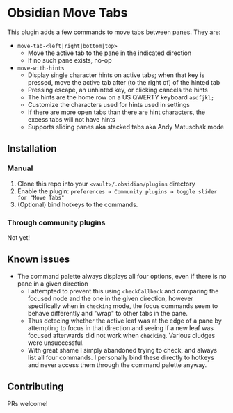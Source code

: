 # Obsidian Move Tabs

This plugin adds a few commands to move tabs between panes. They are:

- `move-tab-<left|right|bottom|top>`
  - Move the active tab to the pane in the indicated direction
  - If no such pane exists, no-op
- `move-with-hints`
  - Display single character hints on active tabs; when that key is pressed, move the active tab after (to the right of) of the hinted tab
  - Pressing escape, an unhinted key, or clicking cancels the hints
  - The hints are the home row on a US QWERTY keyboard `asdfjkl;`
  - Customize the characters used for hints used in settings
  - If there are more open tabs than there are hint characters, the excess tabs will not have hints
  - Supports sliding panes aka stacked tabs aka Andy Matuschak mode

## Installation

### Manual

1. Clone this repo into your `<vault>/.obsidian/plugins` directory
2. Enable the plugin: `preferences → Community plugins → toggle slider for "Move Tabs"`
3. (Optional) bind hotkeys to the commands.

### Through community plugins

Not yet!

## Known issues

- The command palette always displays all four options, even if there is no pane in a given direction
  - I attempted to prevent this using `checkCallback` and comparing the focused node and the one in the given direction, however specifically when in `checking` mode, the focus commands seem to behave differently and "wrap" to other tabs in the pane.
  - Thus detecing whether the active leaf was at the edge of a pane by attempting to focus in that direction and seeing if a new leaf was focused afterwards did not work when `checking`. Various cludges were unsuccessful.
  - With great shame I simply abandoned trying to check, and always list all four commands. I personally bind these directly to hotkeys and never access them through the command palette anyway.

## Contributing

PRs welcome!

